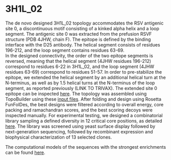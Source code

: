 # 3H1L_02
The de novo designed 3H1L_02 topology accommodates the RSV antigenic site 0, a discontinuous motif consisting of a kinked alpha helix and a loop segment. The antigenic site 0 was extracted from the prefusion RSVF structure (PDB 4JHW, chain F). The epitope is defined by the binding interface with the D25 antibody. The helical segment consists of residues 196-212, and the loop segment contains residues 63-69.  
In the designed connectivity, the order of the two epitope segments is reversed, meaning that the helical segment (4JHW residues 196-212) correspond to residues 6-22 in 3H1L_02, and the loop segment (4JHW residues 63-69) correspond to residues 51-57. In order to pre-stabilize the epitope, we extended the helical segment by an additional helical turn at the N-terminus, as well as by  1.5 helical turns at the N-terminus of the loop segment, as reported previously (LINK TO TRIVAX). The extended site 0 epitope can be inspected [here](./site0_extended_epi.pdb). 
The topology was assembled using TopoBuilder using these [input files](./input_files). After folding and design using Rosetta FunFolDes, the best designs were filtered according to overall energy, core packing and ramachandran scores, and the best scoring decoys were inspected manually. 
For experimental testing, we designed a combinatorial library sampling a defined diversity in 12 critical core positions, as detailed [here](./output/4hb_library_codons_positions.xlsx). 
The library was screened using yeast surface display followed by next-generation sequencing, followed by recombinant expression and biophysical characterization of 13 selected clones. 

The computational models of the sequences with the strongest enrichments can be found [here](./output/pdb_files_of_best_models).
